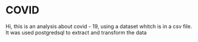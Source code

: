 # COVID
Hi, this is an analysis about covid - 19, using a dataset whitch is in a csv file. It was used postgredsql to extract and transform the data  

